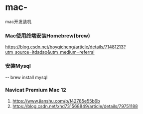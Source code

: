 # mac-
mac开发装机


### Mac使用终端安装Homebrew(brew)
https://blog.csdn.net/boyqicheng/article/details/71481213?utm_source=itdadao&utm_medium=referral

### 安装Mysql
-- brew install mysql  


### Navicat Premium Mac 12 
1. https://www.jianshu.com/p/f42785e55b6b
2. https://blog.csdn.net/xhd731568849/article/details/79751188

